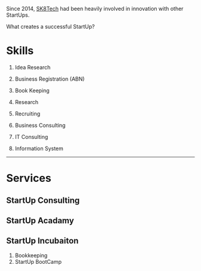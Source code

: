 Since 2014, [SK8Tech](https://sk8.tech) had been heavily involved in innovation with other StartUps. 

What creates a successful StartUp?

# Skills

1. Idea Research
1. Business Registration (ABN)
1. Book Keeping
1. Research
1. Recruiting

1. Business Consulting
1. IT Consulting
1. Information System 

---

# Services
## StartUp Consulting
## StartUp Acadamy
## StartUp Incubaiton

1. Bookkeeping
1. StartUp BootCamp
